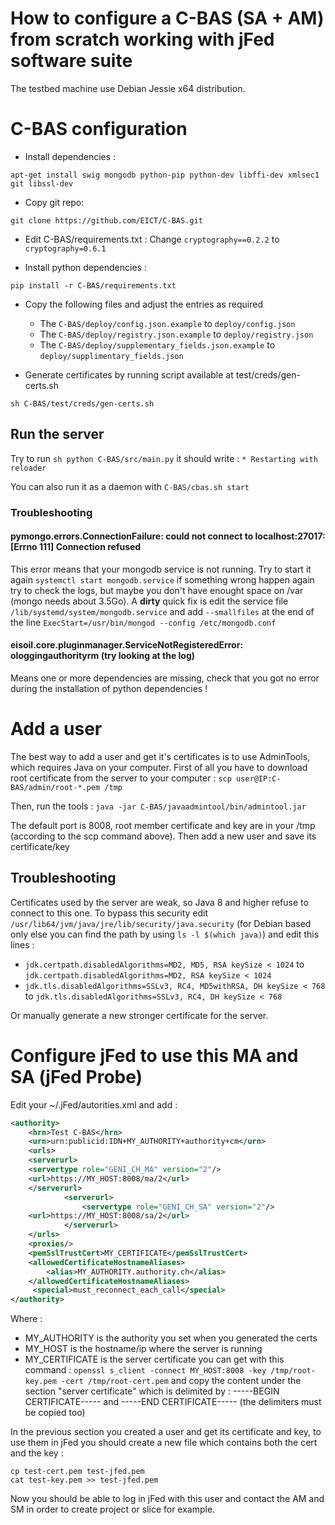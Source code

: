# How to configure a C-BAS (SA + AM) from scratch working with jFed software suite

The testbed machine use Debian Jessie x64 distribution.

# C-BAS configuration

* Install dependencies :

```
apt-get install swig mongodb python-pip python-dev libffi-dev xmlsec1 git libssl-dev
```

* Copy git repo:

```
git clone https://github.com/EICT/C-BAS.git
```

* Edit C-BAS/requirements.txt : Change `cryptography==0.2.2` to `cryptography=0.6.1`

* Install python dependencies :

```
pip install -r C-BAS/requirements.txt
```

* Copy the following files and adjust the entries as required
   * The `C-BAS/deploy/config.json.example` to `deploy/config.json`
   * The `C-BAS/deploy/registry.json.example` to `deploy/registry.json`
   * The `C-BAS/deploy/supplementary_fields.json.example` to `deploy/supplimentary_fields.json`

* Generate certificates by running script available at test/creds/gen-certs.sh

```
sh C-BAS/test/creds/gen-certs.sh
```

## Run the server

Try to run `sh python C-BAS/src/main.py` it should write : `* Restarting with reloader`


You can also run it as a daemon with `C-BAS/cbas.sh start`

### Troubleshooting

#### pymongo.errors.ConnectionFailure: could not connect to localhost:27017: [Errno 111] Connection refused

This error means that your mongodb service is not running. Try to start it again `systemctl start mongodb.service` if something wrong happen again try to check the logs, but maybe you don't have enought space on /var (mongo needs about 3.5Go).
A **dirty** quick fix is edit the service file `/lib/systemd/system/mongodb.service` and add `--smallfiles` at the end of the line `ExecStart=/usr/bin/mongod --config /etc/mongodb.conf`

#### eisoil.core.pluginmanager.ServiceNotRegisteredError: ologgingauthorityrm (try looking at the log)

Means one or more dependencies are missing, check that you got no error during the installation of python dependencies !

# Add a user

The best way to add a user and get it's certificates is to use AdminTools, which requires Java on your computer. First of all you have to download root certificate from the server to your computer : `scp user@IP:C-BAS/admin/root-*.pem /tmp`

Then, run the tools : `java -jar C-BAS/javaadmintool/bin/admintool.jar`

The default port is 8008, root member certificate and key are in your /tmp (according to the scp command above). Then add a new user and save its certificate/key

## Troubleshooting

Certificates used by the server are weak, so Java 8 and higher refuse to connect to this one. To bypass this security edit `/usr/lib64/jvm/java/jre/lib/security/java.security` (for Debian based only else you can find the path by using `ls -l $(which java)`) and edit this lines :

* `jdk.certpath.disabledAlgorithms=MD2, MD5, RSA keySize < 1024` to `jdk.certpath.disabledAlgorithms=MD2, RSA keySize < 1024`
* `jdk.tls.disabledAlgorithms=SSLv3, RC4, MD5withRSA, DH keySize < 768` to `jdk.tls.disabledAlgorithms=SSLv3, RC4, DH keySize < 768`

Or manually generate a new stronger certificate for the server. <!-- Todo -->

# Configure jFed to use this MA and SA (jFed Probe)

Edit your ~/.jFed/autorities.xml and add :

```xml
<authority>
    <hrn>Test C-BAS</hrn>
    <urn>urn:publicid:IDN+MY_AUTHORITY+authority+cm</urn>
    <urls>
	<serverurl>
	<servertype role="GENI_CH_MA" version="2"/>
	<url>https://MY_HOST:8008/ma/2</url>
	</serverurl>
            <serverurl>
                <servertype role="GENI_CH_SA" version="2"/>
	<url>https://MY_HOST:8008/sa/2</url>
            </serverurl>
    </urls>
    <proxies/>
    <pemSslTrustCert>MY_CERTIFICATE</pemSslTrustCert>
    <allowedCertificateHostnameAliases>
        <alias>MY_AUTHORITY.authority.ch</alias>
    </allowedCertificateHostnameAliases>
     <special>must_reconnect_each_call</special>
</authority>
```

Where :

* MY_AUTHORITY is the authority you set when you generated the certs
* MY_HOST is the hostname/ip where the server is running
* MY_CERTIFICATE is the server certificate you can get with this command : `openssl s_client -connect MY_HOST:8008 -key /tmp/root-key.pem -cert /tmp/root-cert.pem` and copy the content under the section "server certificate" which is delimited by : -----BEGIN CERTIFICATE----- and -----END CERTIFICATE----- (the delimiters must be copied too)

In the previous section you created a user and get its certificate and key, to use them in jFed you should create a new file which contains both the cert and the key :

```
cp test-cert.pem test-jfed.pem
cat test-key.pem >> test-jfed.pem
```

Now you should be able to log in jFed with this user and contact the AM and SM in order to create project or slice for example. 
